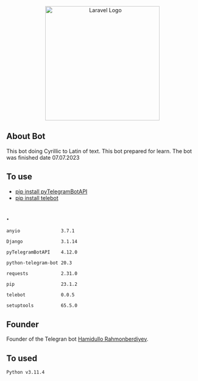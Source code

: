 <p align="center"><a href="https://github.com/HamidulloRahmonberdiyev/RealProject-customers" target="_blank"><img src="https://www.lateshipment.com/wp-content/uploads/topimage-1.png" width="300" alt="Laravel Logo"></a></p>

## About Bot

This bot doing Cyrillic to Latin of text. This bot prepared for learn. The bot was finished date 07.07.2023


## To use

- [pip install pyTelegramBotAPI]([https://](https://pypi.org/project/pyTelegramBotAPI/))
- [pip install telebot ]([https://laravel.com/docs/](https://pypi.org/project/pyTelegramBotAPI/))

## .

``` 
anyio               3.7.1
```
``` 
Django              3.1.14
```
``` 
pyTelegramBotAPI    4.12.0
```
``` 
python-telegram-bot 20.3
```
``` 
requests            2.31.0
```
``` 
pip                 23.1.2
```
``` 
telebot             0.0.5
```
``` 
setuptools          65.5.0
```



## Founder

Founder of the Telegran bot [Hamidullo Rahmonberdiyev](https://rahmnberdiyev.uz).


## To used 

 ``` Python v3.11.4 ```      


